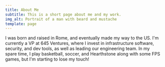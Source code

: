 ```yaml
---
title: About Me
subtitle: This is a short page about me and my work.
img_alt: Portrait of a man with beard and mustache
template: page
---
```

I was born and raised in Rome, and eventually made my way to the US. I'm currently a VP at 645 Ventures, where I invest in infrastructure software, security, and dev tools, as well as leading our engineering team. In my spare time, I play basketball, soccer, and Hearthstone along with some FPS games, but I'm starting to lose my touch! 





